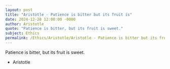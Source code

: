 ```yaml
---
layout: post
title: "Aristotle - Patience is bitter but its fruit is"
date: 2024-12-28 12:00:00 -0000
author: Aristotle
quote: "Patience is bitter, but its fruit is sweet."
subject: Ethics
permalink: /Ethics/Aristotle/Aristotle - Patience is bitter but its fruit is
---
```


Patience is bitter, but its fruit is sweet.

- Aristotle
